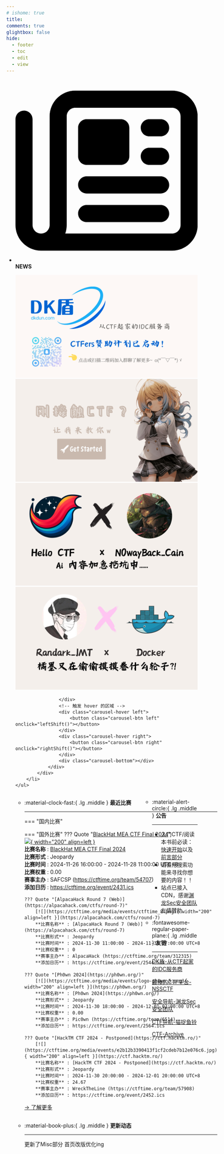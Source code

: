 ```yaml
---
# ishome: true
title: 
comments: true
glightbox: false
hide:
  - footer
  - toc
  - edit
  - view
---
```


<div class="grid cards">
    <ul>
        <li>
            <p><span class="twemoji lg middle"><svg xmlns="http://www.w3.org/2000/svg"
                        viewBox="0 0 512 512"><!--! Font Awesome Free 6.5.1 by @fontawesome - https://fontawesome.com License - https://fontawesome.com/license/free (Icons: CC BY 4.0, Fonts: SIL OFL 1.1, Code: MIT License) Copyright 2023 Fonticons, Inc.-->
                        <path
                            d="M168 80c-13.3 0-24 10.7-24 24v304c0 8.4-1.4 16.5-4.1 24H440c13.3 0 24-10.7 24-24V104c0-13.3-10.7-24-24-24H168zM72 480c-39.8 0-72-32.2-72-72V112c0-13.3 10.7-24 24-24s24 10.7 24 24v296c0 13.3 10.7 24 24 24s24-10.7 24-24V104c0-39.8 32.2-72 72-72h272c39.8 0 72 32.2 72 72v304c0 39.8-32.2 72-72 72H72zm104-344c0-13.3 10.7-24 24-24h96c13.3 0 24 10.7 24 24v80c0 13.3-10.7 24-24 24h-96c-13.3 0-24-10.7-24-24v-80zm200-24h32c13.3 0 24 10.7 24 24s-10.7 24-24 24h-32c-13.3 0-24-10.7-24-24s10.7-24 24-24zm0 80h32c13.3 0 24 10.7 24 24s-10.7 24-24 24h-32c-13.3 0-24-10.7-24-24s10.7-24 24-24zm-176 80h208c13.3 0 24 10.7 24 24s-10.7 24-24 24H200c-13.3 0-24-10.7-24-24s10.7-24 24-24zm0 80h208c13.3 0 24 10.7 24 24s-10.7 24-24 24H200c-13.3 0-24-10.7-24-24s10.7-24 24-24z">
                        </path>
                    </svg></span> <strong>NEWS</strong></p>
            <div class="grid cards">
                <div class="carousel">
                    <div class="carousel-container">
                        <a href="https://www.dkdun.cn/"><img src="./assets/banner-dkdun.png" /></a>
                        <a href="../HC_Start/" target="_blank"><img src="./assets/banner-quickstart.png" /></a>
                        <a href="../HC_AI/" target="_blank"><img src="./assets/banner-update.png" /></a>
                        <a href="https://github.com/CTF-Archives" target="_blank"><img src="./assets/banner-Achieve.png" /></a>
                        
                    </div>
                    <!-- 触发 hover 的区域 -->
                    <div class="carousel-hover left">
                        <button class="carousel-btn left" onclick="leftShift()"></button>
                    </div>
                    <div class="carousel-hover right">
                        <button class="carousel-btn right" onclick="rightShift()"></button>
                    </div>
                    <div class="carousel-bottom"></div>
                </div>
            </div>
        </li>
    </ul>
</div>

<div class="grid grid-cols-8 gap-4" style="display: grid;grid-template-columns: 70% 30%;" markdown>

<div class="grid cards" style="display: grid; grid-template-columns: 1fr;" markdown>

<div class="grid cards" markdown>

-   :material-clock-fast:{ .lg .middle } __最近比赛__

    ---
    <!-- 主页赛事展示_开始 -->
    === "国内比赛"
    
    === "国外比赛"
        ??? Quote "[BlackHat MEA CTF Final 2024](https://blackhatmea.com/capture-the-flag)"  
            [![](https://ctftime.org/media/events/e0c283c95f7b0db516dae505d31ca20b_3.jpg){ width="200" align=left }](https://blackhatmea.com/capture-the-flag)  
            **比赛名称** : [BlackHat MEA CTF Final 2024](https://blackhatmea.com/capture-the-flag)  
            **比赛形式** : Jeopardy  
            **比赛时间** : 2024-11-26 16:00:00 - 2024-11-28 11:00:00 UTC+8  
            **比赛权重** : 0.00  
            **赛事主办** : SAFCSP (https://ctftime.org/team/54707)  
            **添加日历** : https://ctftime.org/event/2431.ics  
            
        ??? Quote "[AlpacaHack Round 7 (Web)](https://alpacahack.com/ctfs/round-7)"  
            [![](https://ctftime.org/media/events/ctftime_8.png){ width="200" align=left }](https://alpacahack.com/ctfs/round-7)  
            **比赛名称** : [AlpacaHack Round 7 (Web)](https://alpacahack.com/ctfs/round-7)  
            **比赛形式** : Jeopardy  
            **比赛时间** : 2024-11-30 11:00:00 - 2024-11-30 17:00:00 UTC+8  
            **比赛权重** : 0  
            **赛事主办** : AlpacaHack (https://ctftime.org/team/312315)  
            **添加日历** : https://ctftime.org/event/2544.ics  
            
        ??? Quote "[Ph0wn 2024](https://ph0wn.org/)"  
            [![](https://ctftime.org/media/events/logo-ph0wn_5.png){ width="200" align=left }](https://ph0wn.org/)  
            **比赛名称** : [Ph0wn 2024](https://ph0wn.org/)  
            **比赛形式** : Jeopardy  
            **比赛时间** : 2024-11-30 18:00:00 - 2024-12-01 02:00:00 UTC+8  
            **比赛权重** : 0.00  
            **赛事主办** : Pic0wn (https://ctftime.org/team/6514)  
            **添加日历** : https://ctftime.org/event/2564.ics  
            
        ??? Quote "[HackTM CTF 2024 - Postponed](https://ctf.hacktm.ro/)"  
            [![](https://ctftime.org/media/events/e2b12b3390413f1cf2cdeb7b12e076c6.jpg){ width="200" align=left }](https://ctf.hacktm.ro/)  
            **比赛名称** : [HackTM CTF 2024 - Postponed](https://ctf.hacktm.ro/)  
            **比赛形式** : Jeopardy  
            **比赛时间** : 2024-11-30 20:00:00 - 2024-12-01 20:00:00 UTC+8  
            **比赛权重** : 24.67  
            **赛事主办** : WreckTheLine (https://ctftime.org/team/57908)  
            **添加日历** : https://ctftime.org/event/2452.ics  
            
    <!-- 主页赛事展示_结束 -->
    [→ 了解更多](./Event/)

</div>
  <div class="grid cards" markdown>

-   :material-book-plus:{ .lg .middle } __更新动态__

    ---

    更新了Misc部分 首页改版优化ing

</div>  
</div>
<div class="grid cards" markdown>

<div class="grid cards" markdown>

-   :material-alert-circle:{ .lg .middle } __公告__

    ---

    - 入门CTF/阅读本书前必读：[快速开始](./HC_Start/)以及[前言部分](./HC_Preface/)  
    - 请善用搜索功能来寻找你想要的内容！！
    - 站点已接入 CDN，感谢[渊龙Sec安全团队](https://dh.aabyss.cn)友情赞助

-   :fontawesome-regular-paper-plane:{ .lg .middle } __友链__

    ---

    [DK盾-从CTF起家的IDC服务商](https://www.dkdun.cn)

    [最棒的CTF平台-NSSCTF](https://www.nssctf.cn/)  

    [安全导航-渊龙Sec安全团队](https://dh.aabyss.cn)    

    [CTF导航-猫捉鱼铃](https://ctf.mzy0.com/)

    [CTF-Archive](https://github.com/CTF-Archives)

</div>   

</div>

</div>
